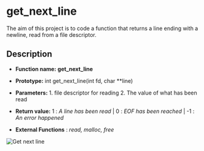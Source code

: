 # get_next_line

The aim of this project is to code a function that returns a line ending with a newline, read from a file descriptor.

## Description

- **Function name:** **get_next_line**

- **Prototype:** int get_next_line(int fd, char **line)

- **Parameters:**   1.  file descriptor for reading
                2.  The value of what has been read
                
- **Return value:**
                1 : *A line has been read* |
                0 : *EOF has been reached* |
                -1 : *An error happened* 
                
- **External Functions** : *read, malloc, free*

![Get next line](https://lh3.googleusercontent.com/proxy/R796zJzbW7vIwmBjqCI3PscT5H8wy-LsaBR-UPEcf8rBX0huxQlNpsYKjRxEA3WNqlB9UutLpJjB8e0rhN4UPyEFmSgwnIZ1EuT5yrd-1tTEkNHw-ZMuLTjJuwbF13JwyWQX751l)
